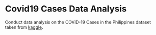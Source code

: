 # Covid19 Cases Data Analysis

Conduct data analysis on the COVID-19 Cases in the Philippines dataset taken from [kaggle](https://www.kaggle.com/datasets/cvronao/covid19-philippine-dataset).
